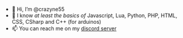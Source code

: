 - 👋 Hi, I’m @crazyne55
- 📜 I know *at least the basics of* Javascript, Lua, Python, PHP, HTML, CSS, CSharp and C++ (for arduinos)
- 📫 You can reach me on my [discord server](https://discord.gg/HCXTq73hfK)
